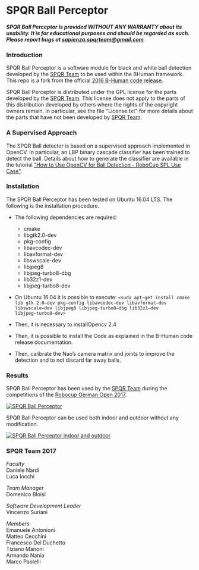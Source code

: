SPQR Ball Perceptor
=================

***SPQR Ball Perceptor is provided WITHOUT ANY WARRANTY about its usability. It is for educational purposes and should be regarded as such. Please report bugs at sapienza.spqrteam@gmail.com***

### Introduction

SPQR Ball Perceptor is a software module for black and white ball detection developed by the [SPQR Team](http://spqr.diag.uniroma1.it/) to be used within the BHuman framework. This repo is a fork from the official [2016 B-Human code release](https://github.com/bhuman/BHumanCodeRelease).

SPQR Ball Perceptor is distributed under the GPL license for the parts developed by the [SPQR Team](http://spqr.diag.uniroma1.it/). This license does not apply to the parts of this distribution developed by others where the rights of the copyright owners remain. In particular, see the file "License.txt" for more details about the parts that have not been developed by [SPQR Team](http://spqr.diag.uniroma1.it/).

### A Supervised Approach

The SPQR Ball detector is based on a supervised approach implemented in OpenCV. In particular, an LBP binary cascade classifier has been trained to detect the ball.
Details about how to generate the classifier are available in the tutorial ["How to Use OpenCV for Ball Detection -
RoboCup SPL Use Case"](http://profs.scienze.univr.it/~bloisi/tutorial/balldetection.html).

### Installation

The SPQR Ball Perceptor has been tested on Ubuntu 16.04 LTS. The following is the installation procedure.
* The following dependencies are required:
  * cmake
  * libgtk2.0-dev
  * pkg-config
  * libavcodec-dev
  * libavformat-dev
  * libswscale-dev
  * libjpeg8
  * libjpeg-turbo8-dbg
  * lib32z1-dev
  * libjpeg-turbo8-dev

* On Ubuntu 16.04 it is possible to execute:
`<sudo apt−get install cmake lib gtk 2.0−dev pkg−config libavcodec−dev libavformat−dev libswscale−dev libjpeg8
libjpeg-turbo8−dbg lib32z1−dev libjpeg−turbo8−dev>`

* Then, it is necessary to installOpencv 2.4

* Then, it is possible to install the Code as explained in the B-Human code release documentation.

* Then, calibrate the Nao’s camera matrix and joints to improve the detection and to not discard far away balls.

### Results

SPQR Ball Perceptor has been used by the [SPQR Team](http://spqr.diag.uniroma1.it/) during the competitions of the [Robocup German Open 2017](https://www.robocupgermanopen.de/en).

[![SPQR Ball Perceptor](http://img.youtube.com/vi/KFxiFpezvw0/0.jpg)](http://www.youtube.com/watch?v=KFxiFpezvw0 "SPQR Ball Perceptor")

SPQR Ball Perceptor can be used both indoor and outdoor without any modification.

[![SPQR Ball Perceptor indoor and outdoor](http://img.youtube.com/vi/fIgEwHRe6Bk/0.jpg)](http://www.youtube.com/watch?v=fIgEwHRe6Bk "SPQR Ball Perceptor indoor and outdoor")

### SPQR Team 2017

_Faculty_  
Daniele Nardi  
Luca Iocchi  

_Team Manager_  
Domenico Bloisi  

_Software Development Leader_  
Vincenzo Suriani  

_Members_  
Emanuele Antonioni  
Matteo Cecchini  
Francesco Del Duchetto  
Tiziano Manoni  
Armando Nania  
Marco Paolelli  
